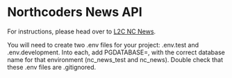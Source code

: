 # Northcoders News API

For instructions, please head over to [L2C NC News](https://l2c.northcoders.com/courses/be/nc-news).

You will need to create two .env files for your project: .env.test and .env.development. Into each, add PGDATABASE=, with the correct database name for that environment (nc_news_test and nc_news). Double check that these .env files are .gitignored.
